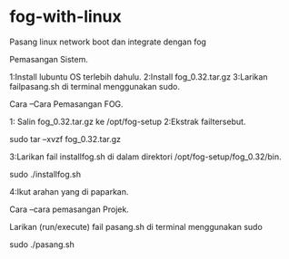 # fog-with-linux
Pasang linux network boot dan integrate dengan fog

Pemasangan Sistem.

1:Install lubuntu OS terlebih dahulu.
2:Install fog_0.32.tar.gz
3:Larikan failpasang.sh di terminal menggunakan sudo.

Cara –Cara Pemasangan FOG.

1: Salin fog_0.32.tar.gz ke /opt/fog-setup
2:Ekstrak failtersebut.

sudo tar –xvzf fog_0.32.tar.gz

3:Larikan fail installfog.sh di dalam direktori /opt/fog-setup/fog_0.32/bin.

sudo ./installfog.sh

4:Ikut arahan yang di paparkan.

Cara –cara pemasangan Projek.

Larikan (run/execute) fail pasang.sh di terminal menggunakan sudo

sudo ./pasang.sh
